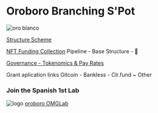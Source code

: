 # Oroboro Branching S'Pot
![oro blanco](https://user-images.githubusercontent.com/38388270/186551158-4105a5be-df7d-438d-8d17-dfb9cb18fb0f.gif)

[Structure Scheme](https://www.canva.com/design/DAFJoj5G3yk/gTRdlMHx5KiGYY9A8VGKSQ/edit?utm_content=DAFJoj5G3yk&utm_campaign=designshare&utm_medium=link2&utm_source=sharebutton)

[NFT Funding Collection](https://opensea.io/assets/ethereum/0x495f947276749ce646f68ac8c248420045cb7b5e/111320008263012827684568920912252212248426339054536738155170604795225649971202) Pipeline - Base Structure - 🚧

[Governance - Tokenomics & Pay Rates](https://mirror.xyz/0xBc9fd37929f8C0c215e4F3690C3920e69993F7c4/QvNmOyvMxOCR28co5odEl9HFQSgfUtDS9fjjcKOjY64)

Grant aplication links
Gitcoin - Bankless - Clr.fund ~ Other

### Join the Spanish 1st Lab 
![logo](https://user-images.githubusercontent.com/38388270/186804937-fb3e2b04-5c12-4e16-b7b0-1efd5f8786a1.gif)
[oroboro OMGLab](https://discord.gg/yJGJqzZEPY)

